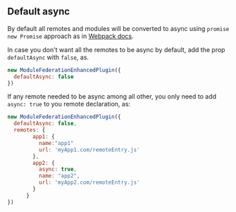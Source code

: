## Default async 

By default all remotes and modules will be converted to async using `promise new Promise` approach as in [Webpack docs](https://webpack.js.org/concepts/module-federation/).

In case you don't want all the remotes to be async by default, add the prop `defaultAsync` with `false`, as.
```javascript
new ModuleFederationEnhancedPlugin({
  defaultAsync: false
})
```

If any remote needed to be async among all other, you only need to add `async: true` to you remote declaration, as:
```javascript
new ModuleFederationEnhancedPlugin({
  defaultAsync: false,
  remotes: {
        app1: {
          name:"app1"
          url: 'myApp1.com/remoteEntry.js'
        },
        app2: {
          async: true,
          name: "app2",
          url: 'myApp2.com/remoteEntry.js'
        }
      }
})
````
